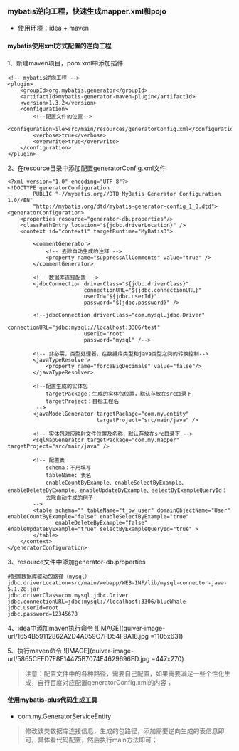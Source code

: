 ### mybatis逆向工程，快速生成mapper.xml和pojo
* 使用环境：idea + maven

#### mybatis使用xml方式配置的逆向工程
1、新建maven项目，pom.xml中添加插件
```$xslt
<!-- mybatis逆向工程 -->
<plugin>
    <groupId>org.mybatis.generator</groupId>
    <artifactId>mybatis-generator-maven-plugin</artifactId>
    <version>1.3.2</version>
    <configuration>
        <!--配置文件的位置-->
        <configurationFile>src/main/resources/generatorConfig.xml</configurationFile>
        <verbose>true</verbose>
        <overwrite>true</overwrite>
    </configuration>
</plugin>
```

2、在resource目录中添加配置generatorConfig.xml文件
```$xslt
<?xml version="1.0" encoding="UTF-8"?>
<!DOCTYPE generatorConfiguration
        PUBLIC "-//mybatis.org//DTD MyBatis Generator Configuration 1.0//EN"
        "http://mybatis.org/dtd/mybatis-generator-config_1_0.dtd">
<generatorConfiguration>
    <properties resource="generator-db.properties"/>
    <classPathEntry location="${jdbc.driverLocation}" />
    <context id="context1" targetRuntime="MyBatis3">

        <commentGenerator>
            <!-- 去除自动生成的注释 -->
            <property name="suppressAllComments" value="true" />
        </commentGenerator>

        <!-- 数据库连接配置 -->
        <jdbcConnection driverClass="${jdbc.driverClass}"
                        connectionURL="${jdbc.connectionURL}"
                        userId="${jdbc.userId}"
                        password="${jdbc.password}" />

        <!--jdbcConnection driverClass="com.mysql.jdbc.Driver"
                        connectionURL="jdbc:mysql://localhost:3306/test"
                        userId="root"
                        password="mysql" /-->

        <!-- 非必需，类型处理器，在数据库类型和java类型之间的转换控制-->
        <javaTypeResolver>
            <property name="forceBigDecimals" value="false"/>
        </javaTypeResolver>

        <!--配置生成的实体包
            targetPackage：生成的实体包位置，默认存放在src目录下
            targetProject：目标工程名
         -->
        <javaModelGenerator targetPackage="com.my.entity"
                            targetProject="src/main/java" />

        <!-- 实体包对应映射文件位置及名称，默认存放在src目录下 -->
        <sqlMapGenerator targetPackage="com.my.mapper" targetProject="src/main/java" />

        <!-- 配置表
            schema：不用填写
            tableName: 表名
            enableCountByExample、enableSelectByExample、enableDeleteByExample、enableUpdateByExample、selectByExampleQueryId：
            去除自动生成的例子
        -->
        <table schema="" tableName="t_bw_user" domainObjectName="User" enableCountByExample="false" enableSelectByExample="true"
               enableDeleteByExample="false" enableUpdateByExample="true" selectByExampleQueryId="true" >
        </table>
    </context>
</generatorConfiguration>
```

3、resource文件中添加generator-db.properties
```$xslt
#配置数据库驱动包路径（mysql）
jdbc.driverLocation=src/main/webapp/WEB-INF/lib/mysql-connector-java-5.1.28.jar
jdbc.driverClass=com.mysql.jdbc.Driver
jdbc.connectionURL=jdbc:mysql://localhost:3306/blueWhale
jdbc.userId=root
jdbc.password=12345678
```

4、idea中添加maven执行命令
![IMAGE](quiver-image-url/1654B59112862A2D4A059C7FD54F9A18.jpg =1105x631)

5、执行maven命令
![IMAGE](quiver-image-url/5865CEED7F8E14475B7074E4629696FD.jpg =447x270)


> 注意：配置文件中的各种路径，需要自己配置，如果需要满足一些个性化生成，自行百度对应配置generatorConfig.xml的内容；


#### 使用mybatis-plus代码生成工具
* com.my.GeneratorServiceEntity
> 修改该类数据库连接信息，生成的包路径，添加需要逆向生成的表信息即可，具体看代码配置，然后执行main方法即可；